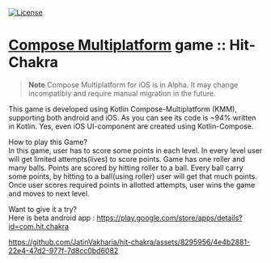 [![License](https://img.shields.io/badge/License-Apache_2.0-blue.svg)](https://opensource.org/licenses/Apache-2.0)
# [Compose Multiplatform](https://github.com/JetBrains/compose-multiplatform) game :: Hit-Chakra

> **Note**
> Compose Multiplatform for iOS is in Alpha. It may change incompatibly and require manual migration in the future.

This game is developed using Kotlin Compose-Multiplatform (KMM), supporting both android and iOS. 
As you can see its code is ~94% written in Kotlin. Yes, even iOS UI-component are created using Kotlin-Compose.

How to play this Game?<br />
In this game, user has to score some points in each level. In every level user will get limited attempts(lives) to score points.
Game has one roller and many balls. Points are scored by hitting roller to a ball. Every ball carry some points, 
by hitting to a ball(using roller) user will get that much points. Once user scores required points in allotted attempts, 
user wins the game and moves to next level.

Want to give it a try? <br />
Here is beta android app : https://play.google.com/store/apps/details?id=com.hit.chakra


https://github.com/JatinVakharia/hit-chakra/assets/8295956/4e4b2881-22e4-47d2-977f-7d8cc0bd6082

